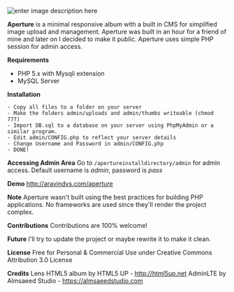 
![enter image description here](http://aravindvs.com/aperture/aperture_git.png)

**Aperture** is a minimal responsive album with a built in CMS for simplified image upload and management. Aperture was built in an hour for a friend of mine and later on I decided to make it public. Aperture uses simple PHP session for admin access.

**Requirements**
- PHP 5.x with Mysqli extension
- MySQL Server

**Installation**

    - Copy all files to a folder on your server
    - Make the folders admin/uploads and admin/thumbs writeable (chmod 777)
    - Import DB.sql to a database on your server using PhpMyAdmin or a similar program.
    - Edit admin/CONFIG.php to reflect your server details
    - Change Username and Password in admin/CONFIG.php
    - DONE!

**Accessing Admin Area**
Go to `/apertureinstalldirectory/admin` for admin access. Default username is *admin*, password is *pass*

**Demo**
http://aravindvs.com/aperture

**Note**
Aperture wasn't built using the best practices for building PHP applications. No frameworks are used since they'll render the project complex.

**Contributions**
Contributions are 100% welcome!

**Future**
I'll try to update the project or maybe rewrite it to make it clean. 

**License**
Free for Personal & Commercial Use under Creative Commons Attribution 3.0 License


**Credits**
Lens HTML5 album by HTML5 UP - http://html5up.net
AdminLTE by Almsaeed Studio - https://almsaeedstudio.com
